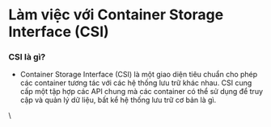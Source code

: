 # Làm việc với Container Storage Interface (CSI)

### CSI là gì? <a href="#workingwithcontainerstorageinterface-csi-csilagi" id="workingwithcontainerstorageinterface-csi-csilagi"></a>

* Container Storage Interface (CSI) là một giao diện tiêu chuẩn cho phép các container tương tác với các hệ thống lưu trữ khác nhau. CSI cung cấp một tập hợp các API chung mà các container có thể sử dụng để truy cập và quản lý dữ liệu, bất kể hệ thống lưu trữ cơ bản là gì.

\
